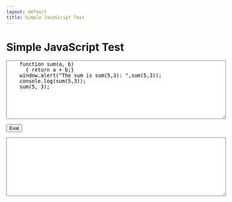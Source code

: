 ```yaml
---
layout: default
title: Simple JavaScript Test
---
```


# Simple JavaScript Test

<textarea cols="70" rows="10" id="input" placeholder="Enter your JavaScript code here">
    function sum(a, b)
      { return a + b;} 
    window.alert("The sum is sum(5,3): ",sum(5,3));
    console.log(sum(5,3));
    sum(5, 3);
</textarea>
<button onclick="runCode()">Eval</button>
<textarea cols="70" rows="10" id="output" readonly placeholder="The output (after pressing Eval) to be displayed here"> </textarea>

<script>
    function runCode() {
        try {
            var input = document.getElementById("input").value;
            var result = eval(input);
            document.getElementById("output").value = result;
        } catch (error) {
            document.getElementById("output").value = "Error: " + error.message;
        }
    }
</script>
